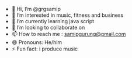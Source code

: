 - 👋 Hi, I’m @grgsamip
- 👀 I’m interested in music, fitness and business
- 🌱 I’m currently learning java script
- 💞️ I’m looking to collaborate on 
- 📫 How to reach me : samipgurung@gmail.com
- 😄 Pronouns: He/him
- ⚡ Fun fact: i produce music

<!---
grgsamip/grgsamip is a ✨ special ✨ repository because its `README.md` (this file) appears on your GitHub profile.
You can click the Preview link to take a look at your changes.
--->
